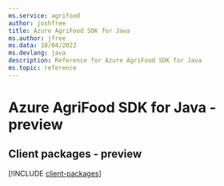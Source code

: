 ```yaml
---
ms.service: agrifood
author: joshfree
title: Azure AgriFood SDK for Java
ms.author: jfree
ms.data: 10/04/2022
ms.devlang: java
description: Reference for Azure AgriFood SDK for Java
ms.topic: reference
---
```

# Azure AgriFood SDK for Java - preview

## Client packages - preview
[!INCLUDE [client-packages](agrifood-client-index.md)]
